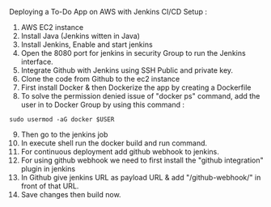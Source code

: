 Deploying a To-Do App on AWS with Jenkins CI/CD Setup :

1. AWS EC2 instance
2. Install Java (Jenkins witten in Java)
3. Install Jenkins, Enable and start jenkins
4. Open the 8080 port for jenkins in security Group to run the Jenkins interface.
5. Integrate Github with Jenkins using SSH Public and private key.
6. Clone the code from Github to the ec2 instance
7. First install Docker & then Dockerize the app by creating a Dockerfile
8. To solve the permission denied issue of "docker ps" command, add the user in to Docker Group by using this command :
```
sudo usermod -aG docker $USER
```
9. Then go to the jenkins job
10. In execute shell run the docker build and run command.
11. For continuous deployment add github webhook to jenkins.
12. For using github webhook we need to first install the "github integration" plugin in jenkins
13. In Github give jenkins URL as payload URL & add "/github-webhook/" in front of that URL.
14. Save changes then build now.